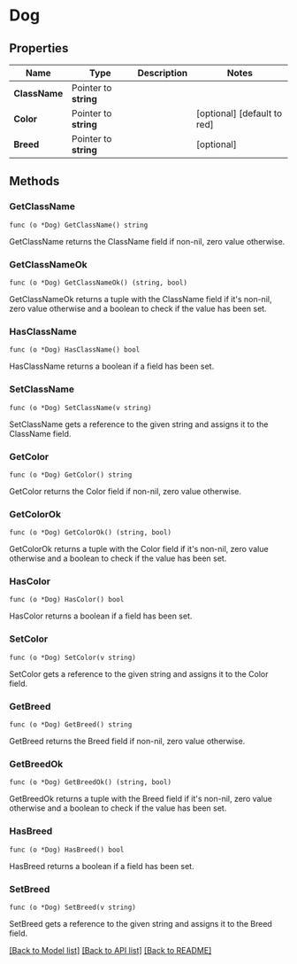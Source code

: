 # Dog

## Properties

Name | Type | Description | Notes
------------ | ------------- | ------------- | -------------
**ClassName** | Pointer to **string** |  | 
**Color** | Pointer to **string** |  | [optional] [default to red]
**Breed** | Pointer to **string** |  | [optional] 

## Methods

### GetClassName

`func (o *Dog) GetClassName() string`

GetClassName returns the ClassName field if non-nil, zero value otherwise.

### GetClassNameOk

`func (o *Dog) GetClassNameOk() (string, bool)`

GetClassNameOk returns a tuple with the ClassName field if it's non-nil, zero value otherwise
and a boolean to check if the value has been set.

### HasClassName

`func (o *Dog) HasClassName() bool`

HasClassName returns a boolean if a field has been set.

### SetClassName

`func (o *Dog) SetClassName(v string)`

SetClassName gets a reference to the given string and assigns it to the ClassName field.

### GetColor

`func (o *Dog) GetColor() string`

GetColor returns the Color field if non-nil, zero value otherwise.

### GetColorOk

`func (o *Dog) GetColorOk() (string, bool)`

GetColorOk returns a tuple with the Color field if it's non-nil, zero value otherwise
and a boolean to check if the value has been set.

### HasColor

`func (o *Dog) HasColor() bool`

HasColor returns a boolean if a field has been set.

### SetColor

`func (o *Dog) SetColor(v string)`

SetColor gets a reference to the given string and assigns it to the Color field.

### GetBreed

`func (o *Dog) GetBreed() string`

GetBreed returns the Breed field if non-nil, zero value otherwise.

### GetBreedOk

`func (o *Dog) GetBreedOk() (string, bool)`

GetBreedOk returns a tuple with the Breed field if it's non-nil, zero value otherwise
and a boolean to check if the value has been set.

### HasBreed

`func (o *Dog) HasBreed() bool`

HasBreed returns a boolean if a field has been set.

### SetBreed

`func (o *Dog) SetBreed(v string)`

SetBreed gets a reference to the given string and assigns it to the Breed field.


[[Back to Model list]](../README.md#documentation-for-models) [[Back to API list]](../README.md#documentation-for-api-endpoints) [[Back to README]](../README.md)


